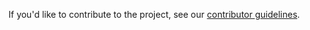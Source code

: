 If you'd like to contribute to the project, see our [contributor guidelines](https://github.com/WASdev/wasdev.github.io/blob/master/CONTRIBUTING.md).

